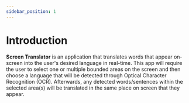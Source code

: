 ```yaml
---
sidebar_position: 1
---
```


# Introduction

**Screen Translator** is an application that translates words that appear
on-screen into the user's desired language in real-time. This app will require
the user to select one or multiple bounded areas on the screen and then choose
a language that will be detected through Optical Character Recognition (OCR).
Afterwards, any detected words/sentences within the selected area(s) will be
translated in the same place on screen that they appear.
